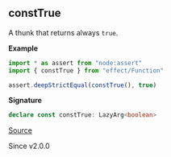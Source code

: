 ## constTrue

A thunk that returns always `true`.

**Example**

```ts
import * as assert from "node:assert"
import { constTrue } from "effect/Function"

assert.deepStrictEqual(constTrue(), true)
```

**Signature**

```ts
declare const constTrue: LazyArg<boolean>
```

[Source](https://github.com/Effect-TS/effect/tree/main/packages/effect/src/Function.ts#L286)

Since v2.0.0